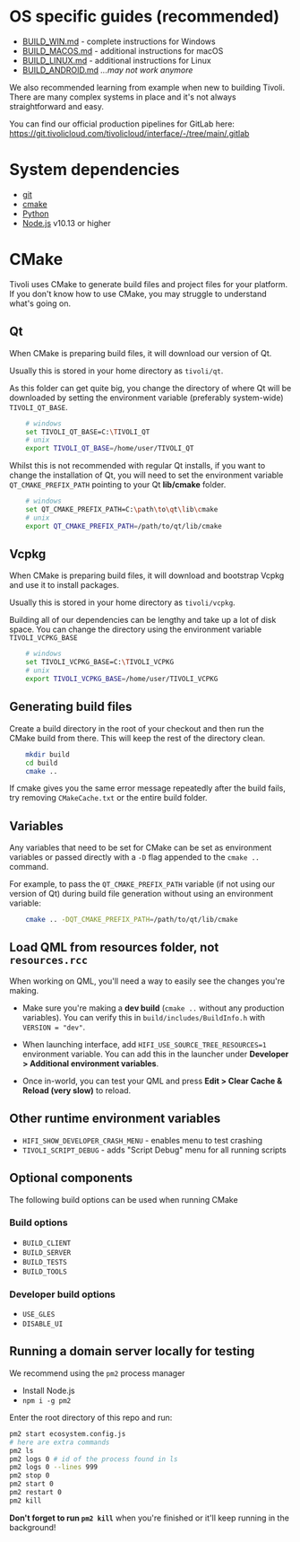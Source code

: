 # OS specific guides (recommended)

-   [BUILD_WIN.md](BUILD_WIN.md) - complete instructions for Windows
-   [BUILD_MACOS.md](BUILD_MACOS.md) - additional instructions for macOS
-   [BUILD_LINUX.md](BUILD_LINUX.md) - additional instructions for Linux
-   [BUILD_ANDROID.md](BUILD_ANDROID.md) _...may not work anymore_

We also recommended learning from example when new to building Tivoli. There are many complex systems in place and it's not always straightforward and easy.

You can find our official production pipelines for GitLab here:
https://git.tivolicloud.com/tivolicloud/interface/-/tree/main/.gitlab

# System dependencies

-   [git](https://git-scm.com/downloads)
-   [cmake](https://cmake.org/download)
-   [Python](https://www.python.org/downloads)
-   [Node.js](https://nodejs.org/en) v10.13 or higher

# CMake

Tivoli uses CMake to generate build files and project files for your platform. If you don't know how to use CMake, you may struggle to understand what's going on.

## Qt

When CMake is preparing build files, it will download our version of Qt.

Usually this is stored in your home directory as `tivoli/qt`.

As this folder can get quite big, you change the directory of where Qt will be downloaded by setting the environment variable (preferably system-wide) `TIVOLI_QT_BASE`.

```bash
    # windows
    set TIVOLI_QT_BASE=C:\TIVOLI_QT
    # unix
    export TIVOLI_QT_BASE=/home/user/TIVOLI_QT
```

Whilst this is not recommended with regular Qt installs, if you want to change the installation of Qt, you will need to set the environment variable `QT_CMAKE_PREFIX_PATH` pointing to your Qt **lib/cmake** folder.

```bash
    # windows
    set QT_CMAKE_PREFIX_PATH=C:\path\to\qt\lib\cmake
    # unix
    export QT_CMAKE_PREFIX_PATH=/path/to/qt/lib/cmake
```

## Vcpkg

When CMake is preparing build files, it will download and bootstrap Vcpkg and use it to install packages.

Usually this is stored in your home directory as `tivoli/vcpkg`.

Building all of our dependencies can be lengthy and take up a lot of disk space. You can change the directory using the environment variable `TIVOLI_VCPKG_BASE`

```bash
    # windows
    set TIVOLI_VCPKG_BASE=C:\TIVOLI_VCPKG
    # unix
    export TIVOLI_VCPKG_BASE=/home/user/TIVOLI_VCPKG
```

## Generating build files

Create a build directory in the root of your checkout and then run the CMake build from there. This will keep the rest of the directory clean.

```bash
    mkdir build
    cd build
    cmake ..
```

If cmake gives you the same error message repeatedly after the build fails, try removing `CMakeCache.txt` or the entire build folder.

## Variables

Any variables that need to be set for CMake can be set as environment variables or passed directly with a `-D` flag appended to the `cmake ..` command.

For example, to pass the `QT_CMAKE_PREFIX_PATH` variable (if not using our version of Qt) during build file generation without using an environment variable:

```bash
    cmake .. -DQT_CMAKE_PREFIX_PATH=/path/to/qt/lib/cmake
```

## Load QML from resources folder, not `resources.rcc`

When working on QML, you'll need a way to easily see the changes you're making.

-   Make sure you're making a **dev build** (`cmake ..` without any production variables). You can verify this in `build/includes/BuildInfo.h` with `VERSION = "dev"`.

-   When launching interface, add `HIFI_USE_SOURCE_TREE_RESOURCES=1` environment variable. You can add this in the launcher under **Developer > Additional environment variables**.

-   Once in-world, you can test your QML and press **Edit > Clear Cache & Reload (very slow)** to reload.

## Other runtime environment variables

-   `HIFI_SHOW_DEVELOPER_CRASH_MENU` - enables menu to test crashing
-   `TIVOLI_SCRIPT_DEBUG` - adds "Script Debug" menu for all running scripts

## Optional components

The following build options can be used when running CMake

### Build options

-   `BUILD_CLIENT`
-   `BUILD_SERVER`
-   `BUILD_TESTS`
-   `BUILD_TOOLS`

### Developer build options

-   `USE_GLES`
-   `DISABLE_UI`

## Running a domain server locally for testing

We recommend using the `pm2` process manager

-   Install Node.js
-   `npm i -g pm2`

Enter the root directory of this repo and run:

```bash
pm2 start ecosystem.config.js
# here are extra commands
pm2 ls
pm2 logs 0 # id of the process found in ls
pm2 logs 0 --lines 999
pm2 stop 0
pm2 start 0
pm2 restart 0
pm2 kill
```

**Don't forget to run `pm2 kill`** when you're finished or it'll keep running in the background!
